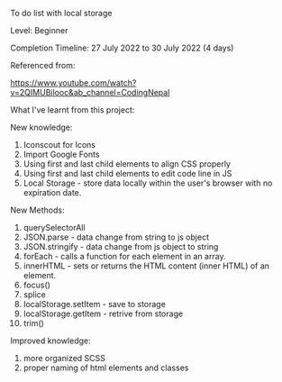 To do list with local storage

Level: Beginner

Completion Timeline: 27 July 2022 to 30 July 2022 (4 days)

Referenced from:

https://www.youtube.com/watch?v=2QIMUBilooc&ab_channel=CodingNepal

What I've learnt from this project:

New knowledge:
1. Iconscout for Icons
2. Import Google Fonts
3. Using first and last child elements to align CSS properly
4. Using first and last child elements to edit code line in JS
5. Local Storage - store data locally within the user's browser with no expiration date.

New Methods:
1. querySelectorAll
2. JSON.parse - data change from string to js object
3. JSON.stringify - data change from js object to string
4. forEach - calls a function for each element in an array.
5. innerHTML - sets or returns the HTML content (inner HTML) of an element.
6. focus()
7. splice
8. localStorage.setItem - save to storage
9. localStorage.getItem - retrive from storage
10. trim()

Improved knowledge:
1. more organized SCSS
2. proper naming of html elements and classes

